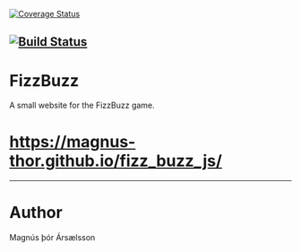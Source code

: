 [![Coverage Status](https://coveralls.io/repos/github/magnus-thor/fizz_buzz_js/badge.svg?branch=master)](https://coveralls.io/github/magnus-thor/fizz_buzz_js?branch=master)

[![Build Status](https://travis-ci.org/magnus-thor/fizz_buzz_js.svg?branch=master)](https://travis-ci.org/magnus-thor/fizz_buzz_js)
----------------------
# FizzBuzz

A small website for the FizzBuzz game.

# https://magnus-thor.github.io/fizz_buzz_js/
------------------------------------------------------------------

# Author
Magnús þór Ársælsson
